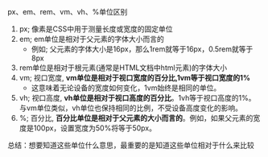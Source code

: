 px、em、rem、vm、vh、%单位区别
1. px; 像素是CSS中用于测量长度或宽度的固定单位
2. em; em单位是相对于父元素的字体大小而言的
    - 例如; 父元素的字体大小是16px，那么1rem就等于16px，0.5rem就等于8px
3. rem单位是相对于根元素(通常是HTML文档中html元素)的字体大小
4. vm; 视口宽度, **vm单位是相对于视口宽度的百分比,1vm等于视口宽度的1%**
    - 这意味着无论设备的宽度如何变化，1vm始终是相同的单位。
5. vh; 视口高度, **vh单位是相对于视口高度的百分比**。1vh等于视口高度的1%。与vm单位类似，vh单位也保持相同的比例，不受设备高度变化的影响。
6. %; 百分比, **百分比单位是相对于父元素的大小而言的**。例如，如果父元素的宽度是100px，设置宽度为50%将等于50px。

总结：想要知道这些单位什么意思，最重要的是知道这些单位相对于什么来比较